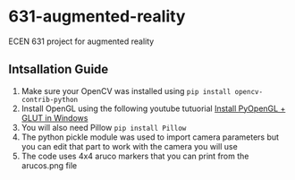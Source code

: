 # 631-augmented-reality
ECEN 631 project for augmented reality

## Intsallation Guide
1. Make sure your OpenCV was installed using `pip install opencv-contrib-python`
2. Install OpenGL using the following youtube tutuorial [Install PyOpenGL + GLUT in Windows](https://www.youtube.com/watch?v=a4NVQC_2S2U&t=314s&ab_channel=NaseemShah)
3. You will also need Pillow `pip install Pillow`
4. The python pickle module was used to import camera parameters but you can 
edit that part to work with the camera you will use
5. The code uses 4x4 aruco markers that you can print from the arucos.png file

